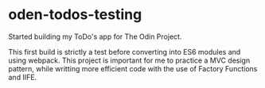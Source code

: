 # oden-todos-testing
Started building my ToDo's app for The Odin Project.

This first build is strictly a test before converting into ES6 modules and using webpack. This project is important for me to practice a MVC design pattern, while writting more efficient code with the use of Factory Functions and IIFE.
